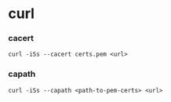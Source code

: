 # curl

### cacert
```
curl -iSs --cacert certs.pem <url>
```

### capath
```
curl -iSs --capath <path-to-pem-certs> <url>
```
